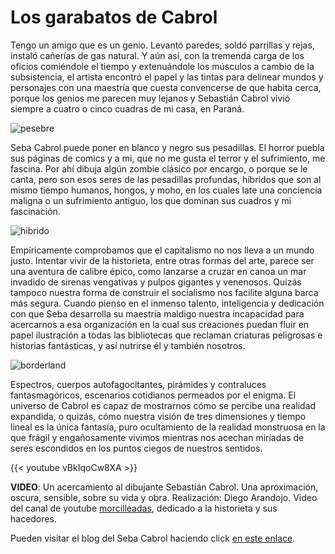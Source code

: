 # Los garabatos de Cabrol


Tengo un amigo que es un genio. Levantó paredes, soldó parrillas y rejas,
instaló cañerías de gas natural. Y aún así, con la tremenda carga de los oficios
comiéndole el tiempo y extenuándole los músculos a cambio de la subsistencia, el
artista encontró el papel y las tintas para delinear mundos y personajes con una
maestría que cuesta convencerse de que habita cerca, porque los genios me
parecen muy lejanos y Sebastián Cabrol vivió siempre a cuatro o cinco cuadras de
mi casa, en Paraná.

![pesebre](https://farm6.staticflickr.com/5057/5389455750_2d0e6550fe_b.jpg)

Seba Cabrol puede poner en blanco y negro sus pesadillas. El horror
puebla sus páginas de comics y a mi, que no me gusta el terror y el
sufrimiento, me fascina. Por ahí dibuja algún zombie clásico por
encargo, o porque se le canta, pero son esos seres de las pesadillas
profundas, híbridos que son al mismo tiempo humanos, hongos, y moho, en
los cuales late una conciencia maligna o un sufrimiento antiguo, los que
dominan sus cuadros y mi fascinación.

![hibrido](https://farm9.staticflickr.com/8459/8044900980_aee4524602_b.jpg)

Empíricamente comprobamos que el capitalismo no nos lleva a un mundo
justo. Intentar vivir de la historieta, entre otras formas del arte,
parece ser una aventura de calibre épico, como lanzarse a cruzar en
canoa un mar invadido de sirenas vengativas y pulpos gigantes y
venenosos. Quizás tampoco nuestra forma de construir el socialismo nos
facilite alguna barca más segura. Cuando pienso en el inmenso talento,
inteligencia y dedicación con que Seba desarrolla su maestría maldigo
nuestra incapacidad para acercarnos a esa organización en la cual sus
creaciones puedan fluir en papel ilustración a todas las bibliotecas que
reclaman criaturas peligrosas e historias fantásticas, y así nutrirse él
y también nosotros.

![borderland](https://farm4.staticflickr.com/3930/15422240992_2426488d75_b.jpg)

Espectros, cuerpos autofagocitantes, pirámides y contraluces
fantasmagóricos, escenarios cotidianos permeados por el enigma. El
universo de Cabrol es capaz de mostrarnos cómo se percibe una realidad
expandida, o quizás, cómo nuestra visión de tres dimensiones y tiempo
lineal es la única fantasía, puro ocultamiento de la realidad monstruosa
en la que frágil y engañosamente vivimos mientras nos acechan miríadas
de seres escondidos en los puntos ciegos de nuestros sentidos.

{{< youtube vBkIqoCw8XA >}}

**VIDEO**: Un acercamiento al dibujante Sebastián Cabrol. Una
aproximación, oscura, sensible, sobre su vida y obra. Realización: Diego
Arandojo. Video del canal de youtube
[morcilleadas](https://www.youtube.com/user/morcilleadas), dedicado a la
historieta y sus hacedores.

Pueden visitar el blog del Seba Cabrol haciendo click [en este
enlace](http://cabrol-art.blogspot.com.ar/).

